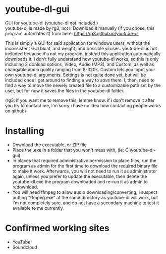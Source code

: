 # youtube-dl-gui
GUI for youtube-dl (youtube-dl not included.)  
youtube-dl is made by rg3, not I. Download it manually (if you chose, this program automates it) from here: https://rg3.github.io/youtube-dl

This is simply a GUI for said application for windows users, without the inconsistent GUI bloat, and weight, and possible viruses. youtube-dl is not included because it's not my program, instead this application automatically downloads it. I don't fully understand how youtube-dl works, so this is only including 3 donload options, Video, Audio (MP3), and Custom, as well as changable audio quality ranging from 8-320k. Custom lets you input your own youtube-dl arguments. Settings is not quite done yet, but will be included once I get around to finding a way to _save_ them. I, then, need to find a way to move the newely created file to a customizable path set by the user, but for now it saves the files in the youtube-dl folder.

(rg3: if you want me to remove this, lemme know. if i don't remove it after you try to contact me, I'm sorry i have no idea how contacting people works on github)

# Installing
- Download the executable, or ZIP file
- Place the .exe in a folder that you won't mess with, (ie: C:\youtube-dl-gui)
- In places that required administrative permission to place files, run the program as admin for the first time to download the required binary file to make it work. Afterwards, you will not need to run it as administrator again, unless you prefer to update the executable, then delete the youtube-dl.exe the program downloaded and re-run it as admin to redownload.
- You will need ffmpeg to allow audio downloading/converting, I suspect putting "ffmpeg.exe" at the same directory as youtube-dl will work, but I'm not completely sure, and do not have a secondary machine to test it available to me currently.
 

# Confirmed working sites

- YouTube
- Soundcloud
